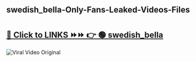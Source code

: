 
 ## swedish_bella-Only-Fans-Leaked-Videos-Files

# <h2><a href="https://mediaupload.pro?swedish_bella">🔗 Click to LINKS ⏩⏩ 👉 🟢 swedish_bella </a></h2>

<a href="https://mediaupload.pro?swedish_bella" rel="nofollow" data-target="animated-image.originalLink"><img src="https://i.ibb.co.com/xMMVF88/686577567.gif" alt="Viral Video Original" style="max-width: 100%; display: inline-block;" data-target="animated-image.originalImage"></a>